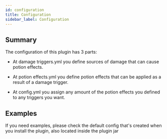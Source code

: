 ```yaml
---
id: configuration
title: Configuration
sidebar_label: Configuration
---
```


## Summary
The configuration of this plugin has 3 parts:
- At damage triggers.yml you define sources of damage that can cause potion effects.

- At potion effects.yml you define potion effects that can be applied as a result of a damage trigger.

- At config.yml you assign any amount of the potion effects you defined to any triggers you want.

## Examples
If you need examples, please check the default config that's created when you install the plugin, also located inside the plugin jar